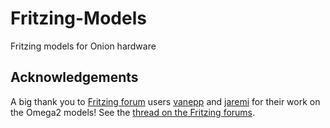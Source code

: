 # Fritzing-Models
Fritzing models for Onion hardware

## Acknowledgements

A big thank you to [Fritzing forum](http://forum.fritzing.org/) users [vanepp](http://forum.fritzing.org/u/vanepp) and [jaremi](http://forum.fritzing.org/u/Jaremi) for their work on the Omega2 models! See the [thread on the Fritzing forums](http://forum.fritzing.org/t/a-nifty-lil-onion-omega2/3801).



